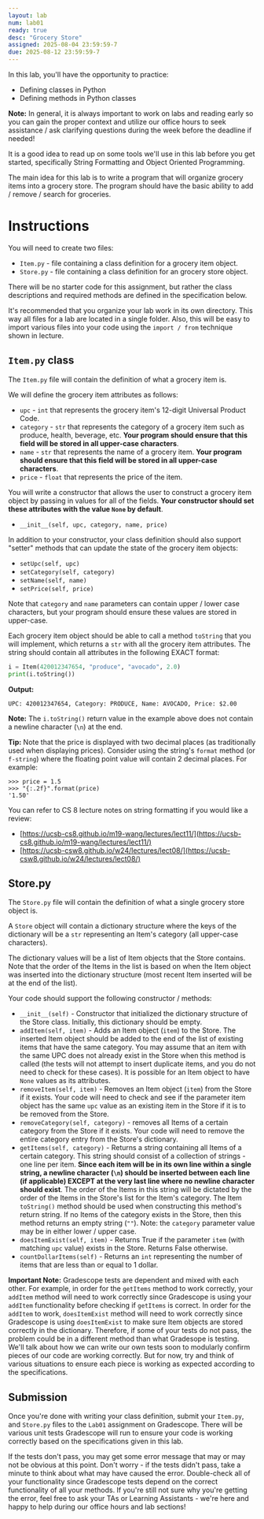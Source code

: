 ```yaml
---
layout: lab
num: lab01
ready: true
desc: "Grocery Store"
assigned: 2025-08-04 23:59:59-7
due: 2025-08-12 23:59:59-7
---
```


In this lab, you'll have the opportunity to practice:

* Defining classes in Python
* Defining methods in Python classes

**Note:** In general, it is always important to work on labs and reading early so you can gain the proper context and utilize our office hours to seek assistance / ask clarifying questions during the week before the deadline if needed!

It is a good idea to read up on some tools we'll use in this lab before you get started, specifically String Formatting and Object Oriented Programming.

The main idea for this lab is to write a program that will organize grocery items into a grocery store. The program should have the basic ability to add / remove / search for groceries.

# Instructions

You will need to create two files:
* `Item.py` - file containing a class definition for a grocery item object.
* `Store.py` - file containing a class definition for an grocery store object.

There will be no starter code for this assignment, but rather the class descriptions and required methods are defined in the specification below.

It's recommended that you organize your lab work in its own directory. This way all files for a lab are located in a single folder. Also, this will be easy to import various files into your code using the `import / from` technique shown in lecture.

## `Item.py` class

The `Item.py` file will contain the definition of what a grocery item is.

We will define the grocery item attributes as follows:

* `upc` - `int` that represents the grocery item's 12-digit Universal Product Code.
* `category` - `str` that represents the category of a grocery item such as produce, health, beverage, etc. <b>Your program should ensure that this field will be stored in all upper-case characters</b>.
* `name` - `str` that represents the name of a grocery item. <b>Your program should ensure that this field will be stored in all upper-case characters</b>.
* `price` - `float` that represents the price of the item.

You will write a constructor that allows the user to construct a grocery item object by passing in values for all of the fields. <b>Your constructor should set these attributes with the value `None` by default</b>.

* `__init__(self, upc, category, name, price)`

In addition to your constructor, your class definition should also support "setter" methods that can update the state of the grocery item objects:

* `setUpc(self, upc)`
* `setCategory(self, category)`
* `setName(self, name)`
* `setPrice(self, price)`

Note that `category` and `name` parameters can contain upper / lower case characters, but your program should ensure these values are stored in upper-case.

Each grocery item object should be able to call a method `toString` that you will implement, which returns a `str` with all the grocery item attributes. The string should contain all attributes in the following EXACT format:

```python
i = Item(420012347654, "produce", "avocado", 2.0)
print(i.toString())
```

<b>Output:</b>

```
UPC: 420012347654, Category: PRODUCE, Name: AVOCADO, Price: $2.00
```

<b>Note:</b> The `i.toString()` return value in the example above does not contain a newline character (`\n`) at the end.

<b>Tip:</b> Note that the price is displayed with two decimal places (as traditionally used when displaying prices). Consider using the string's `format` method (or `f-string`) where the floating point value will contain 2 decimal places. For example:

```
>>> price = 1.5
>>> "{:.2f}".format(price)
'1.50'
```

You can refer to CS 8 lecture notes on string formatting if you would like a review:
* [https://ucsb-cs8.github.io/m19-wang/lectures/lect11/](https://ucsb-cs8.github.io/m19-wang/lectures/lect11/)
* [https://ucsb-csw8.github.io/w24/lectures/lect08/](https://ucsb-csw8.github.io/w24/lectures/lect08/)

## Store.py

The `Store.py` file will contain the definition of what a single grocery store object is.

A `Store` object will contain a dictionary structure where the keys of the dictionary will be a `str` representing an Item's category (all upper-case characters).

The dictionary values will be a list of Item objects that the Store contains. Note that the order of the Items in the list is based on when the Item object was inserted into the dictionary structure (most recent Item inserted will be at the end of the list).

Your code should support the following constructor / methods:

* `__init__(self)` - Constructor that initialized the dictionary structure of the Store class. Initially, this dictionary should be empty.
* `addItem(self, item)` - Adds an Item object (`item`) to the Store. The inserted Item object should be added to the end of the list of existing items that have the same category. You may assume that an item with the same UPC does not already exist in the Store when this method is called (the tests will not attempt to insert duplicate items, and you do not need to check for these cases). It is possible for an Item object to have `None` values as its attributes.
* `removeItem(self, item)` - Removes an Item object (`item`) from the Store if it exists. Your code will need to check and see if the parameter item object has the same `upc` value as an existing item in the Store if it is to be removed from the Store.
* `removeCategory(self, category)` - removes all Items of a certain category from the Store if it exists. Your code will need to remove the entire category entry from the Store's dictionary.
* `getItems(self, category)` - Returns a string containing all Items of a certain category. This string should consist of a collection of strings - one line per item. <b>Since each item will be in its own line within a single string, a newline character (`\n`) should be inserted between each line (if applicable) EXCEPT at the very last line where no newline character should exist</b>. The order of the Items in this string will be dictated by the order of the Items in the Store's list for the Item's category. The Item `toString()` method should be used when constructing this method's return string. If no Items of the category exists in the Store, then this method returns an empty string (`""`). Note: the `category` parameter value may be in either lower / upper case.
* `doesItemExist(self, item)` - Returns True if the parameter `item` (with matching `upc` value) exists in the Store. Returns False otherwise.
* `countDollarItems(self)` - Returns an `int` representing the number of items that are less than or equal to 1 dollar.

**Important Note:** Gradescope tests are dependent and mixed with each other. For example, in order for the `getItems` method to work correctly, your `addItem` method will need to work correctly since Gradescope is using your `addItem` functionality before checking if `getItems` is correct. In order for the `addItem` to work, `doesItemExist` method will need to work correctly since Gradescope is using `doesItemExist` to make sure Item objects are stored correctly in the dictionary. Therefore, if some of your tests do not pass, the problem could be in a different method than what Gradesope is testing. We'll talk about how we can write our own tests soon to modularly confirm pieces of our code are working correctly. But for now, try and think of various situations to ensure each piece is working as expected according to the specifications.

## Submission

Once you're done with writing your class definition, submit your `Item.py`, and `Store.py` files to the `Lab01` assignment on Gradescope. There will be various unit tests Gradescope will run to ensure your code is working correctly based on the specifications given in this lab.

If the tests don't pass, you may get some error message that may or may not be obvious at this point. Don't worry - if the tests didn't pass, take a minute to think about what may have caused the error. Double-check all of your functionality since Gradescope tests depend on the correct functionality of all your methods. If you're still not sure why you're getting the error, feel free to ask your TAs or Learning Assistants - we're here and happy to help during our office hours and lab sections!
